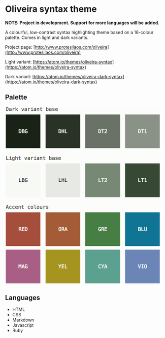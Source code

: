 # Oliveira syntax theme

**NOTE: Project in development. Support for more languages will be added.**

A colourful, low-contrast syntax highlighting theme based on a 16-colour palette. Comes in light and dark variants.

Project page: [http://www.protesilaos.com/oliveira](http://www.protesilaos.com/oliveira)

Light variant: [https://atom.io/themes/oliveira-syntax](https://atom.io/themes/oliveira-syntax)

Dark variant: [https://atom.io/themes/oliveira-dark-syntax](https://atom.io/themes/oliveira-dark-syntax)

## Palette

![oliveira colour scheme](https://raw.githubusercontent.com/protesilaos/oliveira/master/img/oliveira_colours.png)

## Languages

- HTML
- CSS
- Markdown
- Javascript
- Ruby
